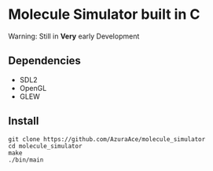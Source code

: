 # Molecule Simulator built in C
Warning: Still in **Very** early Development

## Dependencies
- SDL2
- OpenGL
- GLEW

## Install
```
git clone https://github.com/AzuraAce/molecule_simulator
cd molecule_simulator
make
./bin/main
```
